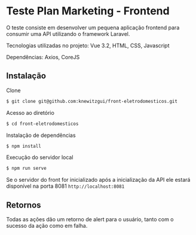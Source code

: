 # Teste Plan Marketing - Frontend

O teste consiste em desenvolver um pequena aplicação frontend para consumir uma API utilizando o framework Laravel.

Tecnologias utilizadas no projeto: Vue 3.2, HTML, CSS, Javascript

Dependências: Axios, CoreJS

## Instalação

Clone
```bash
$ git clone git@github.com:knewitzgui/front-eletrodomesticos.git
```

Acesso ao diretório
```bash
$ cd front-eletrodomesticos
```

Instalação de dependências
```bash
$ npm install
```

Execução do servidor local
```bash
$ npm run serve
```
Se o servidor do front for inicializado após a inicialização da API ele estará disponível na porta 8081
``
http://localhost:8081
``

## Retornos

Todas as ações dão um retorno de alert para o usuário, tanto com o sucesso da ação como em falha.
